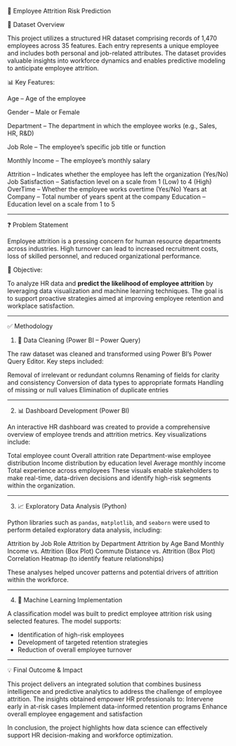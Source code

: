 🧠 Employee Attrition Risk Prediction

 📁 Dataset Overview

This project utilizes a structured HR dataset comprising records of 1,470 employees across 35 features. Each entry represents a unique employee and includes both personal and job-related attributes. The dataset provides valuable insights into workforce dynamics and enables predictive modeling to anticipate employee attrition.

 📊 Key Features:

  Age – Age of the employee
  
  Gender – Male or Female
  
  Department – The department in which the employee works (e.g., Sales, HR, R&D)
  
  Job Role – The employee’s specific job title or function
  
  Monthly Income – The employee’s monthly salary
  
  Attrition – Indicates whether the employee has left the organization (Yes/No)
  Job Satisfaction – Satisfaction level on a scale from 1 (Low) to 4 (High)
  OverTime – Whether the employee works overtime (Yes/No)
  Years at Company – Total number of years spent at the company
  Education – Education level on a scale from 1 to 5

---

❓ Problem Statement

Employee attrition is a pressing concern for human resource departments across industries. High turnover can lead to increased recruitment costs, loss of skilled personnel, and reduced organizational performance.

 🎯 Objective:

To analyze HR data and **predict the likelihood of employee attrition** by leveraging data visualization and machine learning techniques. The goal is to support proactive strategies aimed at improving employee retention and workplace satisfaction.

---

 ✅ Methodology

 1. 🧹 Data Cleaning (Power BI – Power Query)

The raw dataset was cleaned and transformed using Power BI’s Power Query Editor. Key steps included:

 Removal of irrelevant or redundant columns
 Renaming of fields for clarity and consistency
 Conversion of data types to appropriate formats
 Handling of missing or null values
 Elimination of duplicate entries

---

 2. 📊 Dashboard Development (Power BI)

An interactive HR dashboard was created to provide a comprehensive overview of employee trends and attrition metrics. Key visualizations include:

 Total employee count
 Overall attrition rate
 Department-wise employee distribution
 Income distribution by education level
 Average monthly income
 Total experience across employees
 These visuals enable stakeholders to make real-time, data-driven decisions and identify high-risk segments within the organization.

---

 3. 📈 Exploratory Data Analysis (Python)

Python libraries such as `pandas`, `matplotlib`, and `seaborn` were used to perform detailed exploratory data analysis, including:

Attrition by Job Role
Attrition by Department
Attrition by Age Band
Monthly Income vs. Attrition (Box Plot)
Commute Distance vs. Attrition (Box Plot)
Correlation Heatmap (to identify feature relationships)

 These analyses helped uncover patterns and potential drivers of attrition within the workforce.

---

 4. 🤖 Machine Learning Implementation

A classification model was built to predict employee attrition risk using selected features. The model supports:

* Identification of high-risk employees
* Development of targeted retention strategies
* Reduction of overall employee turnover

---
 💡 Final Outcome & Impact

This project delivers an integrated solution that combines business intelligence and predictive analytics to address the challenge of employee attrition. The insights obtained empower HR professionals to:
 Intervene early in at-risk cases
 Implement data-informed retention programs
 Enhance overall employee engagement and satisfaction

 In conclusion, the project highlights how data science can effectively support HR decision-making and workforce optimization.


